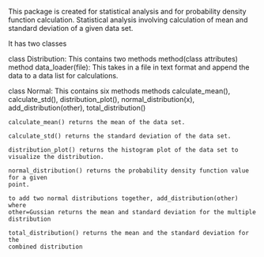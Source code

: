This package is created for statistical analysis and for probability density function calculation. 
Statistical analysis involving calculation of mean and standard  deviation of a given data set.

It has two classes

class Distribution: This contains two methods
    method(class attributes)
    method data_loader(file): This takes in a file in text format and append
    the data to a data list for calculations.
    
class Normal: This contains six methods
    methods calculate_mean(), calculate_std(), distribution_plot(),
    normal_distribution(x), add_distribution(other), total_distribution()
    
    calculate_mean() returns the mean of the data set.
    
    calculate_std() returns the standard deviation of the data set.
    
    distribution_plot() returns the histogram plot of the data set to visualize the distribution.
    
    normal_distribution() returns the probability density function value for a given
    point.
    
    to add two normal distributions together, add_distribution(other) where 
    other=Gussian returns the mean and standard deviation for the multiple 
    distribution
    
    total_distribution() returns the mean and the standard deviation for the 
    combined distribution
